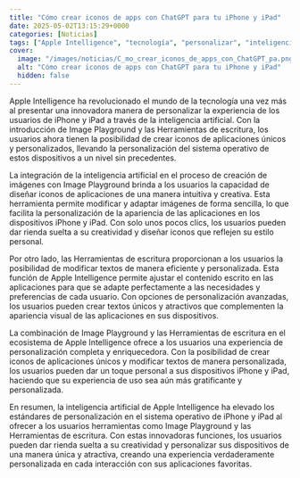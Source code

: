 ```yaml
---
title: "Cómo crear iconos de apps con ChatGPT para tu iPhone y iPad"
date: 2025-05-02T13:15:29+0000
categories: [Noticias]
tags: ["Apple Intelligence", "tecnología", "personalizar", "inteligencia artificial", "iconos de aplicaciones", "dispositivos iPhone", "iPad."]
cover:
  image: "/images/noticias/C_mo_crear_iconos_de_apps_con_ChatGPT_pa.png"
  alt: "Cómo crear iconos de apps con ChatGPT para tu iPhone y iPad"
  hidden: false
---
```


Apple Intelligence ha revolucionado el mundo de la tecnología una vez más al presentar una innovadora manera de personalizar la experiencia de los usuarios de iPhone y iPad a través de la inteligencia artificial. Con la introducción de Image Playground y las Herramientas de escritura, los usuarios ahora tienen la posibilidad de crear iconos de aplicaciones únicos y personalizados, llevando la personalización del sistema operativo de estos dispositivos a un nivel sin precedentes.

La integración de la inteligencia artificial en el proceso de creación de imágenes con Image Playground brinda a los usuarios la capacidad de diseñar iconos de aplicaciones de una manera intuitiva y creativa. Esta herramienta permite modificar y adaptar imágenes de forma sencilla, lo que facilita la personalización de la apariencia de las aplicaciones en los dispositivos iPhone y iPad. Con solo unos pocos clics, los usuarios pueden dar rienda suelta a su creatividad y diseñar iconos que reflejen su estilo personal.

Por otro lado, las Herramientas de escritura proporcionan a los usuarios la posibilidad de modificar textos de manera eficiente y personalizada. Esta función de Apple Intelligence permite ajustar el contenido escrito en las aplicaciones para que se adapte perfectamente a las necesidades y preferencias de cada usuario. Con opciones de personalización avanzadas, los usuarios pueden crear textos únicos y atractivos que complementen la apariencia visual de las aplicaciones en sus dispositivos.

La combinación de Image Playground y las Herramientas de escritura en el ecosistema de Apple Intelligence ofrece a los usuarios una experiencia de personalización completa y enriquecedora. Con la posibilidad de crear iconos de aplicaciones únicos y modificar textos de manera personalizada, los usuarios pueden dar un toque personal a sus dispositivos iPhone y iPad, haciendo que su experiencia de uso sea aún más gratificante y personalizada.

En resumen, la inteligencia artificial de Apple Intelligence ha elevado los estándares de personalización en el sistema operativo de iPhone y iPad al ofrecer a los usuarios herramientas como Image Playground y las Herramientas de escritura. Con estas innovadoras funciones, los usuarios pueden dar rienda suelta a su creatividad y personalizar sus dispositivos de una manera única y atractiva, creando una experiencia verdaderamente personalizada en cada interacción con sus aplicaciones favoritas.
